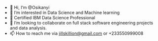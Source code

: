 - 👋 Hi, I’m @Osikanyi 
- 👀 I’m interested in Data Science and Machine learning
- 🌱 Certified IBM Data Science Professional
- 💞️ I’m looking to collaborate on full stack software engineering projects and data analysis.
- 📫 How to reach me via jillskillion@gmail.com or +233550999008

<!---
Osikanyi/Osikanyi is a ✨ special ✨ repository because its `README.md` (this file) appears on your GitHub profile.
You can click the Preview link to take a look at your changes.
--->
